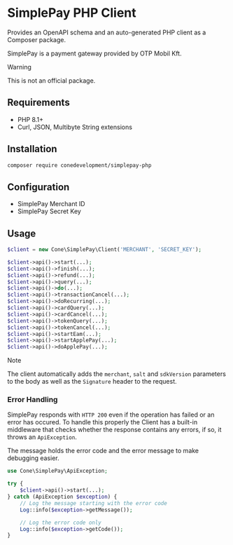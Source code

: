# SimplePay PHP Client

Provides an OpenAPI schema and an auto-generated PHP client as a Composer package.

SimplePay is a payment gateway provided by OTP Mobil Kft.

> [!WARNING]
> This is not an official package.

## Requirements

- PHP 8.1+
- Curl, JSON, Multibyte String extensions

## Installation

```sh
composer require conedevelopment/simplepay-php
```

## Configuration

- SimplePay Merchant ID
- SimplePay Secret Key

## Usage

```php
$client = new Cone\SimplePay\Client('MERCHANT', 'SECRET_KEY');

$client->api()->start(...);
$client->api()->finish(...);
$client->api()->refund(...);
$client->api()->query(...);
$client->api()->do(...);
$client->api()->transactionCancel(...);
$client->api()->doRecurring(...);
$client->api()->cardQuery(...);
$client->api()->cardCancel(...);
$client->api()->tokenQuery(...);
$client->api()->tokenCancel(...);
$client->api()->startEam(...);
$client->api()->startApplePay(...);
$client->api()->doApplePay(...);
```

> [!NOTE]
> The client automatically adds the `merchant`, `salt` and `sdkVersion` parameters to the body as well as the `Signature` header to the request.

### Error Handling

SimplePay responds with `HTTP 200` even if the operation has failed or an error has occured. To handle this properly the Client has a built-in middleware that checks whether the response contains any errors, if so, it throws an `ApiException`.

The message holds the error code and the error message to make debugging easier.

```php
use Cone\SimplePay\ApiException;

try {
    $client->api()->start(...);
} catch (ApiException $exception) {
    // Log the message starting with the error code
    Log::info($exception->getMessage());

    // Log the error code only
    Log::info($exception->getCode());
}
```
